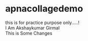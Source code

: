 # apnacollagedemo
this is for practice purpose only.....!<br>
I Am Akshaykumar Girmal<br>
This is Some Changes 
